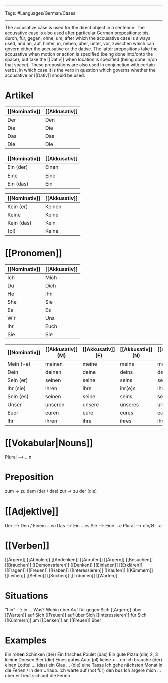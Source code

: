 ___
Tags: #Languages/German/Cases 
___
The accusative case is used for the direct object in a sentence. The accusative case is also used after particular German prepositions: bis, durch, für, gegen, ohne, um, after which the accusative case is always used, and an, auf, hinter, in, neben, über, unter, vor, zwischen which can govern either the accusative or the dative. The latter prepositions take the accusative when motion or action is specified (being done into/onto the space), but take the [[Dativ]] when location is specified (being done in/on that space). These prepositions are also used in conjunction with certain verbs, in which case it is the verb in question which governs whether the accusative or [[Dativ]] should be used.

# Artikel
[[Nominativ]] | [[Akkusativ]]
-----|-----
Der | Den
Die | Die
Das | Das
Die | Die

[[Nominativ]] | [[Akkusativ]]
-----|-----
Ein (der) | Einen
Eine | Eine
Ein (das) | Ein

[[Nominativ]] | [[Akkusativ]]
-----|-----
Kein (er) | Keinen
Keine | Keine
Kein (das) | Kein
(pl) | Keine

# [[Pronomen]]
[[Nominativ]] | [[Akkusativ]]
------------ | ------------
Ich | Mich
Du | Dich
He | Ihn
She| Sie
Es | Es
Wir | Uns
Ihr | Euch
Sie | Sie

[[Nominativ]] | [[Akkusativ]] (M) | [[Akkusativ]] (F) | [[Akkusativ]] (N) | [[Akkusativ]] (P)
------------ | ------------ | ------------ | ------------ | ------------
Mein (-e) | meinen | meine | meins | meine
Dein | deinen | deine | deins | deine
Sein (er) | seinen | seine | seins | seine
Ihr (sie) | ihren | ihre | ihr(e)s | ihre
Sein (es) | seinen | seine | seins | seine
Unser | unseren | unsere | unseres | unsere
Euer | euren | eure | eures | eure
Ihr | ihren | ihre | ihres | ihre

# [[Vokabular|Nouns]]
Plural --> ...n

# Preposition
zum -> zu dem (der / das)
zur -> zu der (die)

# [[Adjektive]]
Der --> Den / Einem ...*en*
Das --> Ein ...*es*
Sie --> Eine ...*e*
Plural -->  die/Ø ...*e*

# [[Verben]]
[[Ärgern]]
[[Abholen]]
[[Andenken]]
[[Anrufen]]
[[Ärgern]]
[[Besuchen]]
[[Brauchen]]
[[Demonstrieren]]
[[Denken]]
[[Einladen]]
[[Erklären]]
[[Fragen]]
[[Freuen]]
[[Haben]]
[[Interessieren]]
[[Kaufen]]
[[Kümmern]]
[[Leihen]]
[[Sehen]]
[[Suchen]]
[[Träumen]]
[[Warten]]

# Situations
"hin" --> in ...
Was?
Wohin
über
Auf
für
gegen
Sich [[Ärgern]] über
[[Warten]] auf
Sich [[Freuen]] auf über
Sich [[Interessieren]] für
Sich [[Kümmern]] um
[[Denken]] an
[[Freuen]] über 

# Examples
Ein roh**en** Schinken (der)
Ein frisch**es** Poulet (das)
Ein gut**e** Pizza (die)
2, 3 klein**e** Doesen Bier (die)
Ein~~es~~ gut**es** Auto
(pl) keine + ...en
Ich brauche (der) einen Lo:ftel
... (das) ein Glas
... (die) eine Tasse
Ich  gehe nächsten Monat in die Ferien / in den Urlaub. 
Ich warte auf (not für) den bus
Ich  ärgere mich ... über
er freut sich auf die Ferien
